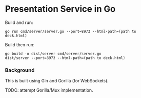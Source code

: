 # Presentation Service in Go

Build and run:
```shell
go run cmd/server/server.go --port=8973 --html-path=(path to deck.html)
```

Build then run:
```shell
go build -o dist/server cmd/server/server.go
dist/server --port=8973 --html-path=(path to deck.html)
```

### Background
This is built using Gin and Gorilla (for WebSockets).

TODO: attempt Gorilla/Mux implementation.
